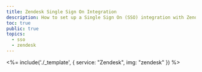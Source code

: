 ```yaml
---
title: Zendesk Single Sign On Integration
description: How to set up a Single Sign On (SSO) integration with Zendesk and Auth0.
toc: true
public: true
topics:
  - sso
  - zendesk
---
```


<%= include('./_template', {
  service: "Zendesk",
  img: "zendesk"
}) %>
